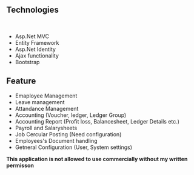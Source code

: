 <h2>Technologies</h2>  <br>
<ul>
  <li> Asp.Net MVC </li>
  <li>Entity Framework </li>
  <li>Asp.Net Identity</li>
  <li>Ajax functionality </li>
  <li>Bootstrap</li>
 </ul>
 
 <h2>Feature</h2>
 <ul>
  <li>Emaployee Management </li>
  <li>Leave management</li>
  <li>Attandance Management</li>
  <li>Accounting  (Voucher, ledger, Ledger Group)</li>
  <li>Accounting Report (Profit loss, Balancesheet, Ledger Details etc.)</li>
  <li>Payroll and Salarysheets</li>
  <li>Job Cercular Posting (Need configuration)</li>
  <li>Employees's Document handling</li>
  <li>Getneral Configuration (User, System settings)</li>
  </ul>
  
  <strong>This application is not allowed to use commercially without my written permisson</strong>
